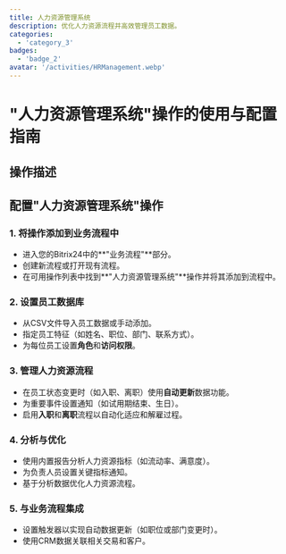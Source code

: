```yaml
---
title: 人力资源管理系统
description: 优化人力资源流程并高效管理员工数据。
categories: 
  - 'category_3'
badges: 
  - 'badge_2'
avatar: '/activities/HRManagement.webp'
---
```

# "人力资源管理系统"操作的使用与配置指南

## 操作描述

## **配置"人力资源管理系统"操作**

### 1. 将操作添加到业务流程中
- 进入您的Bitrix24中的**"业务流程"**部分。
- 创建新流程或打开现有流程。
- 在可用操作列表中找到**"人力资源管理系统"**操作并将其添加到流程中。

### 2. 设置员工数据库
- 从CSV文件导入员工数据或手动添加。
- 指定员工特征（如姓名、职位、部门、联系方式）。
- 为每位员工设置**角色**和**访问权限**。

### 3. 管理人力资源流程
- 在员工状态变更时（如入职、离职）使用**自动更新**数据功能。
- 为重要事件设置通知（如试用期结束、生日）。
- 启用**入职**和**离职**流程以自动化适应和解雇过程。

### 4. 分析与优化
- 使用内置报告分析人力资源指标（如流动率、满意度）。
- 为负责人员设置关键指标通知。
- 基于分析数据优化人力资源流程。

### 5. 与业务流程集成
- 设置触发器以实现自动数据更新（如职位或部门变更时）。
- 使用CRM数据关联相关交易和客户。